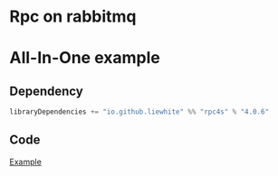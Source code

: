# Rpc on rabbitmq

# All-In-One example
## Dependency
```scala
libraryDependencies += "io.github.liewhite" %% "rpc4s" % "4.0.6"
```

## Code
[Example](https://github.com/liewhite/Rpc4s/blob/main/src/main/scala/io/github/liewhite/rpc4s/main.scala)
